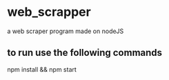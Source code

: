 # web_scrapper
a web scraper program made on nodeJS

## to run use the following commands
npm install && npm start
